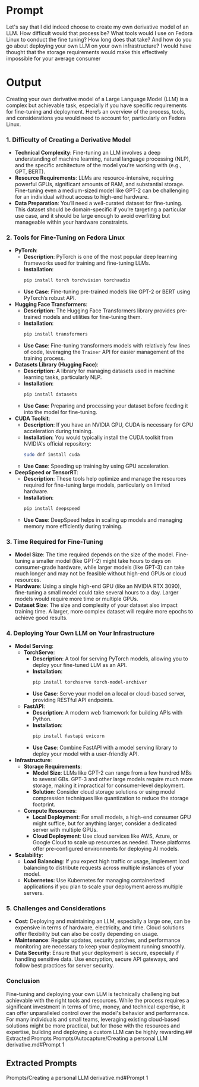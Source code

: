 # Prompt

Let's say that I did indeed choose to create my own derivative model of an LLM. How difficult would that process be? What tools would I use on Fedora Linux to conduct the fine tuning? How long does that take? And how do you go about deploying your own LLM on your own infrastructure? I would have thought that the storage requirements would make this effectively impossible for your average consumer

# Output

Creating your own derivative model of a Large Language Model (LLM) is a complex but achievable task, especially if you have specific requirements for fine-tuning and deployment. Here’s an overview of the process, tools, and considerations you would need to account for, particularly on Fedora Linux.

### 1. Difficulty of Creating a Derivative Model

- **Technical Complexity**: Fine-tuning an LLM involves a deep understanding of machine learning, natural language processing (NLP), and the specific architecture of the model you're working with (e.g., GPT, BERT).
- **Resource Requirements**: LLMs are resource-intensive, requiring powerful GPUs, significant amounts of RAM, and substantial storage. Fine-tuning even a medium-sized model like GPT-2 can be challenging for an individual without access to high-end hardware.
- **Data Preparation**: You’ll need a well-curated dataset for fine-tuning. This dataset should be domain-specific if you’re targeting a particular use case, and it should be large enough to avoid overfitting but manageable within your hardware constraints.

### 2. Tools for Fine-Tuning on Fedora Linux

- **PyTorch**:
  - **Description**: PyTorch is one of the most popular deep learning frameworks used for training and fine-tuning LLMs.
  - **Installation**:
    ```bash
    pip install torch torchvision torchaudio
    ```
  - **Use Case**: Fine-tuning pre-trained models like GPT-2 or BERT using PyTorch’s robust API.
- **Hugging Face Transformers**:
  - **Description**: The Hugging Face Transformers library provides pre-trained models and utilities for fine-tuning them.
  - **Installation**:
    ```bash
    pip install transformers
    ```
  - **Use Case**: Fine-tuning transformers models with relatively few lines of code, leveraging the `Trainer` API for easier management of the training process.
- **Datasets Library (Hugging Face)**:
  - **Description**: A library for managing datasets used in machine learning tasks, particularly NLP.
  - **Installation**:
    ```bash
    pip install datasets
    ```
  - **Use Case**: Preparing and processing your dataset before feeding it into the model for fine-tuning.
- **CUDA Toolkit**:
  - **Description**: If you have an NVIDIA GPU, CUDA is necessary for GPU acceleration during training.
  - **Installation**:
    You would typically install the CUDA toolkit from NVIDIA's official repository:
    ```bash
    sudo dnf install cuda
    ```
  - **Use Case**: Speeding up training by using GPU acceleration.
- **DeepSpeed or TensorRT**:
  - **Description**: These tools help optimize and manage the resources required for fine-tuning large models, particularly on limited hardware.
  - **Installation**:
    ```bash
    pip install deepspeed
    ```
  - **Use Case**: DeepSpeed helps in scaling up models and managing memory more efficiently during training.

### 3. Time Required for Fine-Tuning

- **Model Size**: The time required depends on the size of the model. Fine-tuning a smaller model (like GPT-2) might take hours to days on consumer-grade hardware, while larger models (like GPT-3) can take much longer and may not be feasible without high-end GPUs or cloud resources.
- **Hardware**: Using a single high-end GPU (like an NVIDIA RTX 3090), fine-tuning a small model could take several hours to a day. Larger models would require more time or multiple GPUs.
- **Dataset Size**: The size and complexity of your dataset also impact training time. A larger, more complex dataset will require more epochs to achieve good results.

### 4. Deploying Your Own LLM on Your Infrastructure

- **Model Serving**:
  - **TorchServe**:
    - **Description**: A tool for serving PyTorch models, allowing you to deploy your fine-tuned LLM as an API.
    - **Installation**:
      ```bash
      pip install torchserve torch-model-archiver
      ```
    - **Use Case**: Serve your model on a local or cloud-based server, providing RESTful API endpoints.
  - **FastAPI**:
    - **Description**: A modern web framework for building APIs with Python.
    - **Installation**:
      ```bash
      pip install fastapi uvicorn
      ```
    - **Use Case**: Combine FastAPI with a model serving library to deploy your model with a user-friendly API.
- **Infrastructure**:
  - **Storage Requirements**:
    - **Model Size**: LLMs like GPT-2 can range from a few hundred MBs to several GBs. GPT-3 and other large models require much more storage, making it impractical for consumer-level deployment.
    - **Solution**: Consider cloud storage solutions or using model compression techniques like quantization to reduce the storage footprint.
  - **Compute Resources**:
    - **Local Deployment**: For small models, a high-end consumer GPU might suffice, but for anything larger, consider a dedicated server with multiple GPUs.
    - **Cloud Deployment**: Use cloud services like AWS, Azure, or Google Cloud to scale up resources as needed. These platforms offer pre-configured environments for deploying AI models.
- **Scalability**:
  - **Load Balancing**: If you expect high traffic or usage, implement load balancing to distribute requests across multiple instances of your model.
  - **Kubernetes**: Use Kubernetes for managing containerized applications if you plan to scale your deployment across multiple servers.

### 5. Challenges and Considerations

- **Cost**: Deploying and maintaining an LLM, especially a large one, can be expensive in terms of hardware, electricity, and time. Cloud solutions offer flexibility but can also be costly depending on usage.
- **Maintenance**: Regular updates, security patches, and performance monitoring are necessary to keep your deployment running smoothly.
- **Data Security**: Ensure that your deployment is secure, especially if handling sensitive data. Use encryption, secure API gateways, and follow best practices for server security.

### Conclusion

Fine-tuning and deploying your own LLM is technically challenging but achievable with the right tools and resources. While the process requires a significant investment in terms of time, money, and technical expertise, it can offer unparalleled control over the model's behavior and performance. For many individuals and small teams, leveraging existing cloud-based solutions might be more practical, but for those with the resources and expertise, building and deploying a custom LLM can be highly rewarding.## Extracted Prompts
Prompts/Autocapture/Creating a personal LLM derivative.md#Prompt 1

## Extracted Prompts

Prompts/Creating a personal LLM derivative.md#Prompt 1
